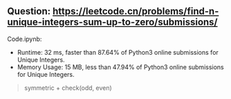 ## Question: https://leetcode.cn/problems/find-n-unique-integers-sum-up-to-zero/submissions/

Code.ipynb:
* Runtime: 32 ms, faster than 87.64% of Python3 online submissions for Unique Integers.
* Memory Usage: 15 MB, less than 47.94% of Python3 online submissions for Unique Integers.
> symmetric + check(odd, even)

